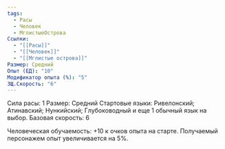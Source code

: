 ```yaml
---
tags:
  - Расы
  - Человек
  - МглистыеОстрова
Ссылки:
  - "[[Расы]]"
  - "[[Человек]]"
  - "[[Мглистые острова]]"
Размер: Средний
Опыт (ЕД): "10"
Модификатор опыта (%): "5"
ЗЩ.Скорость: "6"
---
```

Сила расы: 1
Размер: Средний
Стартовые языки: Ривелонский; Атинавский; Нункийский; Глубоководный и еще 1 обычный язык на выбор.
Базовая скорость: 6

Человеческая обучаемость:
+10 к очков опыта на старте.
Получаемый персонажем опыт увеличивается на 5%.



